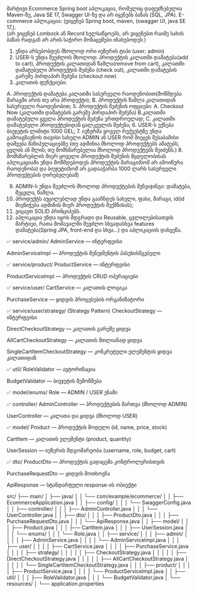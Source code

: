მარტივი Ecommerce Spring boot აპლიკაცია, რომელიც დაფუძნებულია Maven-ზე, Java SE 17, Swagger UI-ზე და არ იყენებს ბაზას (SQL, JPA).
E-commerce აპლიკაცია:
(ვიყენებ Spring boot, maven, (swagger UI, java SE 17,).  
(არ ვიყენებ Lombock ან Record ხელსაწყოებს, არ ვიყენებთ რაიმე სახის ბაზას რადგან არ არის საჭირო მონაცემები ინახებოდეს.)
1.	უნდა არსებობდეს მხოლოდ ორი იუზერის ტიპი (user; admin)
2.	USER-ს უნდა შეეძლოს მხოლოდ: პროდუქტის კალათში დამატება(add to cart), პროდუქტის კალათიდან წაშლა(remove from cart), კალათში დამატებული პროდუქტის შეძენა (check out), კალათში დამატების გარეშე პირდაპირ შეძენა (checkout now)
3.	კალათის ფუნქციები:

A. პროდუქტის დამატება კალათში სასურველი რაოდენობით(მოწმდება მარაგში არის თუ არა პროდუქტი);
B. პროდუქტის წაშლა კალათიდან სასურველი რაოდენობით;
5.	პროდუქტის შეძენის ოფციები:
A. Checkout Now (კალათში დამატების გარეშე პირდაპირ შეძენა)
B.კალათში დამატებული ყველა  პროდუქტის შეძენა ერთდროულად;
C. კალათში დამატებული პროდუქტებიდან ცალკეულის შეძენა;
6.	USER-ს ექნება ბიუჯეტის ლიმიტი 1000 GEL; 
7.	იუზერმა ყოველ რექუესტზე უნდა გამოაგზავნოს თავისი სახელი ADMIN ან USER რომ მიეცეს შესაბამისი დაშვება მანიპულაციებზე (თუ ადმინია მხოლოდ პროდუქტებს ამატებს, ცვლის ან შლის; თუ მომხმარებელია მხოლოდ პროდუქტებს შეიძენს.)
8.	მომხმარებლის მიერ ყოველი პროდუქტის შეძენის მცდელობისას აპლიკაციაში უნდა მოწმდებოდეს პროდუქტის მარაგი(ხომ არ ამოიწურა რაოდენობა) და ბიუჯეტი(ხომ არ გადააჭარბა 1000 ლარს სასურველი პროდუქტების ღირებულებამ)

9.	ADMIN-ს უნდა შეეძლოს მხოლოდ პროდუქტების მენეიჯინგი: დამატება, შეცვლა, წაშლა.
10.	პროდუქტს აუცილებლად უნდა გააჩნდეს სახელი, ფასი, მარაგი, id(id მიენიჭება ადმინის მიერ პროდუქტის შექმნისას);
11.	ვიცავთ SOLID პრინციპებს.
12.	აპლიკაცია უნდა იყოს მდგრადი და Reusable, ცვლილებისათვის მარტივი, რათა მომავალში შევძლო სხვადასხვა features დამატება(Spring JPA, front-end და სხვა...) და აპლიკაციის დახვეწა.

✅ service/admin/
AdminService — ინტერფეისი

AdminServiceImpl — პროდუქტის მენეჯმენტის პასუხისმგებელი

✅ service/product/
ProductService — ინტერფეისი

ProductServiceImpl — პროდუქტის CRUD ოპერაციები

✅ service/user/
CartService — კალათის ლოგიკა

PurchaseService — ყიდვის პროცესების ორგანიზატორი

✅ service/user/strategy/ (Strategy Pattern)
CheckoutStrategy — ინტერფეისი

DirectCheckoutStrategy — კალათის გარეშე ყიდვა

AllCartCheckoutStrategy — კალათის მთლიანად ყიდვა

SingleCartItemCheckoutStrategy — კონკრეტული ელემენტის ყიდვა კალათიდან

✅ util/
RoleValidator — ავტორიზაცია

BudgetValidator — ბიუჯეტის შემოწმება

✅ model/enums/
Role — ADMIN / USER ენამი

✅ controller/
AdminController — პროდუქტების მართვა (მხოლოდ ADMIN)

UserController — კალათა და ყიდვა (მხოლოდ USER)

✅ model/
Product — პროდუქტის მოდელი (id, name, price, stock)

CartItem — კალათის ელემენტი (product, quantity)

UserSession — იუზერის მდგომარეობა (username, role, budget, cart)

✅ dto/
ProductDto — პროდუქტის გადაცემა კონტროლერისთვის

PurchaseRequestDto — ყიდვის მოთხოვნა

ApiResponse — სტანდარტული response-ის ობიექტი

src/
├── main/
│   ├── java/
│   │   └── com/example/ecommerce/
│   │       ├── EcommerceApplication.java
│   │       ├── config/
│   │       │   └── SwaggerConfig.java
│   │       ├── controller/
│   │       │   ├── AdminController.java
│   │       │   └── UserController.java
│   │       ├── dto/
│   │       │   ├── ProductDto.java
│   │       │   ├── PurchaseRequestDto.java
│   │       │   └── ApiResponse.java
│   │       ├── model/
│   │       │   ├── Product.java
│   │       │   ├── CartItem.java
│   │       │   ├── UserSession.java
│   │       │   └── enums/
│   │       │       └── Role.java
│   │       ├── service/
│   │       │   ├── admin/
│   │       │   │   ├── AdminService.java
│   │       │   │   └── AdminServiceImpl.java
│   │       │   ├── user/
│   │       │   │   ├── CartService.java
│   │       │   │   ├── PurchaseService.java
│   │       │   │   ├── strategy/
│   │       │   │   │   ├── CheckoutStrategy.java
│   │       │   │   │   ├── DirectCheckoutStrategy.java
│   │       │   │   │   ├── AllCartCheckoutStrategy.java
│   │       │   │   │   └── SingleCartItemCheckoutStrategy.java
│   │       │   ├── product/
│   │       │   │   ├── ProductService.java
│   │       │   │   └── ProductServiceImpl.java
│   │       ├── util/
│   │       │   ├── RoleValidator.java
│   │       │   └── BudgetValidator.java
│   └── resources/
│       └── application.properties

